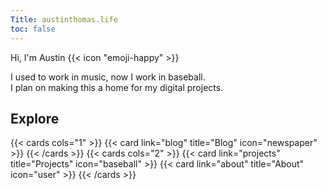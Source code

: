 ```yaml
---
Title: austinthomas.life
toc: false
---
```


Hi, I'm Austin {{< icon "emoji-happy" >}}

I used to work in music, now I work in baseball.<br>
I plan on making this a home for my digital projects.

## Explore

{{< cards cols="1" >}}
  {{< card link="blog" title="Blog" icon="newspaper" >}}
{{< /cards >}}
{{< cards cols="2" >}}
  {{< card link="projects" title="Projects" icon="baseball" >}}
  {{< card link="about" title="About" icon="user" >}}
{{< /cards >}}

